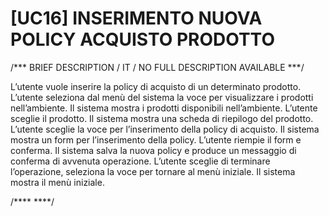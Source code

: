 # [UC16]  INSERIMENTO NUOVA POLICY ACQUISTO PRODOTTO 

/*** BRIEF DESCRIPTION / IT / NO FULL DESCRIPTION AVAILABLE ***/

L’utente vuole inserire la policy di acquisto di un determinato prodotto. 
L’utente seleziona dal menù del sistema la voce per visualizzare i prodotti nell’ambiente. 
Il sistema mostra i prodotti disponibili nell’ambiente. L’utente sceglie il prodotto. 
Il sistema mostra una scheda di riepilogo del prodotto. L’utente sceglie la voce per l’inserimento 
della policy di acquisto. Il sistema mostra un form per l’inserimento della policy. 
L’utente riempie il form e conferma. Il sistema salva la nuova policy e produce un messaggio 
di conferma di avvenuta operazione. L’utente sceglie di terminare l’operazione, seleziona la 
voce per tornare al menù iniziale. Il sistema mostra il menù iniziale.


/**** ****/
